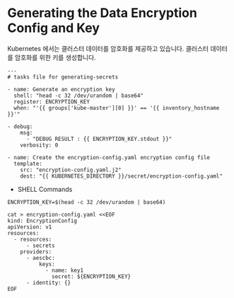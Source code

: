 # Generating the Data Encryption Config and Key

Kubernetes 에서는 클러스터 데이터를 암호화를 제공하고 있습니다. 클러스터 데이터를 암호화를 위한 키를 생성합니다.

```
---
# tasks file for generating-secrets

- name: Generate an encryption key
  shell: "head -c 32 /dev/urandom | base64"
  register: ENCRYPTION_KEY
  when: "'{{ groups['kube-master'][0] }}' == '{{ inventory_hostname }}'"

- debug:
    msg: 
      - "DEBUG RESULT : {{ ENCRYPTION_KEY.stdout }}" 
    verbosity: 0

- name: Create the encryption-config.yaml encryption config file
  template:
    src: "encryption-config.yaml.j2"    
    dest: "{{ KUBERNETES_DIRECTORY }}/secret/encryption-config.yaml"    
```
* SHELL Commands 
```
ENCRYPTION_KEY=$(head -c 32 /dev/urandom | base64)

cat > encryption-config.yaml <<EOF
kind: EncryptionConfig
apiVersion: v1
resources:
  - resources:
      - secrets
    providers:
      - aescbc:
          keys:
            - name: key1
              secret: ${ENCRYPTION_KEY}
      - identity: {}
EOF
```